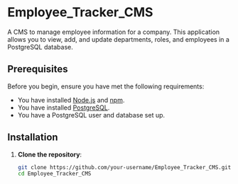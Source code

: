 # Employee_Tracker_CMS

A CMS to manage employee information for a company. This application allows you to view, add, and update departments, roles, and employees in a PostgreSQL database.

## Prerequisites

Before you begin, ensure you have met the following requirements:

- You have installed [Node.js](https://nodejs.org/) and [npm](https://www.npmjs.com/).
- You have installed [PostgreSQL](https://www.postgresql.org/).
- You have a PostgreSQL user and database set up.

## Installation

1. **Clone the repository**:

   ```sh
   git clone https://github.com/your-username/Employee_Tracker_CMS.git
   cd Employee_Tracker_CMS